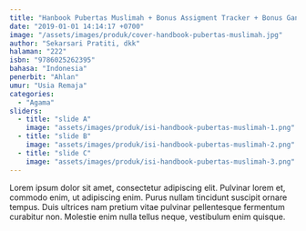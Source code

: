 ```yaml
---
title: "Hanbook Pubertas Muslimah + Bonus Assigment Tracker + Bonus Ganci"
date: "2019-01-01 14:14:17 +0700"
image: "/assets/images/produk/cover-handbook-pubertas-muslimah.jpg"
author: "Sekarsari Pratiti, dkk"
halaman: "222"
isbn: "9786025262395"
bahasa: "Indonesia"
penerbit: "Ahlan"
umur: "Usia Remaja"
categories: 
  - "Agama"
sliders: 
  - title: "slide A"
    image: "assets/images/produk/isi-handbook-pubertas-muslimah-1.png"
  - title: "slide B"
    image: "assets/images/produk/isi-handbook-pubertas-muslimah-2.png"
  - title: "slide C"
    image: "assets/images/produk/isi-handbook-pubertas-muslimah-3.png"
---
```


Lorem ipsum dolor sit amet, consectetur adipiscing elit. Pulvinar lorem et, commodo enim, ut adipiscing enim. Purus nullam tincidunt suscipit ornare tempus. Duis ultrices nam pretium vitae pulvinar pellentesque fermentum curabitur non. Molestie enim nulla tellus neque, vestibulum enim quisque.
